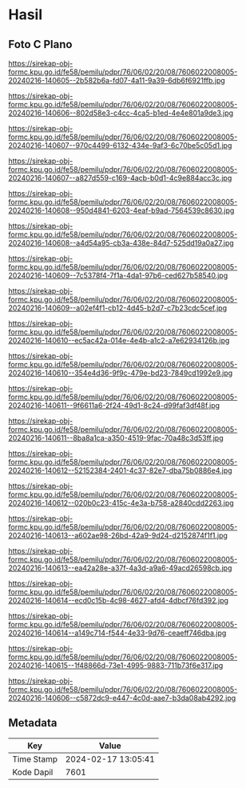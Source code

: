 # Hasil

## Foto C Plano

https://sirekap-obj-formc.kpu.go.id/fe58/pemilu/pdpr/76/06/02/20/08/7606022008005-20240216-140605--2b582b6a-fd07-4a11-9a39-6db6f6921ffb.jpg

https://sirekap-obj-formc.kpu.go.id/fe58/pemilu/pdpr/76/06/02/20/08/7606022008005-20240216-140606--802d58e3-c4cc-4ca5-b1ed-4e4e801a9de3.jpg

https://sirekap-obj-formc.kpu.go.id/fe58/pemilu/pdpr/76/06/02/20/08/7606022008005-20240216-140607--970c4499-6132-434e-9af3-6c70be5c05d1.jpg

https://sirekap-obj-formc.kpu.go.id/fe58/pemilu/pdpr/76/06/02/20/08/7606022008005-20240216-140607--a827d559-c169-4acb-b0d1-4c9e884acc3c.jpg

https://sirekap-obj-formc.kpu.go.id/fe58/pemilu/pdpr/76/06/02/20/08/7606022008005-20240216-140608--950d4841-6203-4eaf-b9ad-7564539c8630.jpg

https://sirekap-obj-formc.kpu.go.id/fe58/pemilu/pdpr/76/06/02/20/08/7606022008005-20240216-140608--a4d54a95-cb3a-438e-84d7-525dd19a0a27.jpg

https://sirekap-obj-formc.kpu.go.id/fe58/pemilu/pdpr/76/06/02/20/08/7606022008005-20240216-140609--7c5378f4-7f1a-4da1-97b6-ced627b58540.jpg

https://sirekap-obj-formc.kpu.go.id/fe58/pemilu/pdpr/76/06/02/20/08/7606022008005-20240216-140609--a02ef4f1-cb12-4d45-b2d7-c7b23cdc5cef.jpg

https://sirekap-obj-formc.kpu.go.id/fe58/pemilu/pdpr/76/06/02/20/08/7606022008005-20240216-140610--ec5ac42a-014e-4e4b-a1c2-a7e62934126b.jpg

https://sirekap-obj-formc.kpu.go.id/fe58/pemilu/pdpr/76/06/02/20/08/7606022008005-20240216-140610--354e4d36-9f9c-479e-bd23-7849cd1992e9.jpg

https://sirekap-obj-formc.kpu.go.id/fe58/pemilu/pdpr/76/06/02/20/08/7606022008005-20240216-140611--9f6611a6-2f24-49d1-8c24-d99faf3df48f.jpg

https://sirekap-obj-formc.kpu.go.id/fe58/pemilu/pdpr/76/06/02/20/08/7606022008005-20240216-140611--8ba8a1ca-a350-4519-9fac-70a48c3d53ff.jpg

https://sirekap-obj-formc.kpu.go.id/fe58/pemilu/pdpr/76/06/02/20/08/7606022008005-20240216-140612--52152384-2401-4c37-82e7-dba75b0886e4.jpg

https://sirekap-obj-formc.kpu.go.id/fe58/pemilu/pdpr/76/06/02/20/08/7606022008005-20240216-140612--020b0c23-415c-4e3a-b758-a2840cdd2263.jpg

https://sirekap-obj-formc.kpu.go.id/fe58/pemilu/pdpr/76/06/02/20/08/7606022008005-20240216-140613--a602ae98-26bd-42a9-9d24-d2152874f1f1.jpg

https://sirekap-obj-formc.kpu.go.id/fe58/pemilu/pdpr/76/06/02/20/08/7606022008005-20240216-140613--ea42a28e-a37f-4a3d-a9a6-49acd26598cb.jpg

https://sirekap-obj-formc.kpu.go.id/fe58/pemilu/pdpr/76/06/02/20/08/7606022008005-20240216-140614--ecd0c15b-4c98-4627-afd4-4dbcf76fd392.jpg

https://sirekap-obj-formc.kpu.go.id/fe58/pemilu/pdpr/76/06/02/20/08/7606022008005-20240216-140614--a149c714-f544-4e33-9d76-ceaeff746dba.jpg

https://sirekap-obj-formc.kpu.go.id/fe58/pemilu/pdpr/76/06/02/20/08/7606022008005-20240216-140615--1f48866d-73e1-4995-9883-711b73f6e317.jpg

https://sirekap-obj-formc.kpu.go.id/fe58/pemilu/pdpr/76/06/02/20/08/7606022008005-20240216-140606--c5872dc9-e447-4c0d-aae7-b3da08ab4292.jpg


## Metadata

| Key        | Value               |
| ---------- | ------------------- |
| Time Stamp | 2024-02-17 13:05:41 |
| Kode Dapil | 7601                |



